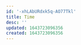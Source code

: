 ```yaml
---
id: '-xhLAbURdxk5q-AO77Tkl'
title: Time
desc: ''
updated: 1643723096356
created: 1643723096356
---
```


